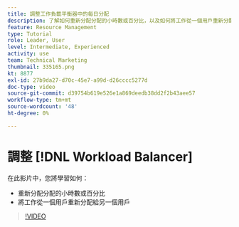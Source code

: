 ```yaml
---
title: 調整工作負載平衡器中的每日分配
description: 了解如何重新分配分配的小時數或百分比，以及如何將工作從一個用戶重新分配給另一個用戶。
feature: Resource Management
type: Tutorial
role: Leader, User
level: Intermediate, Experienced
activity: use
team: Technical Marketing
thumbnail: 335165.png
kt: 8877
exl-id: 27b9da27-d70c-45e7-a99d-d26cccc5277d
doc-type: video
source-git-commit: d39754b619e526e1a869deedb38dd2f2b43aee57
workflow-type: tm+mt
source-wordcount: '48'
ht-degree: 0%

---
```


# 調整 [!DNL Workload Balancer]

在此影片中，您將學習如何：

* 重新分配分配的小時數或百分比
* 將工作從一個用戶重新分配給另一個用戶


>[!VIDEO](https://video.tv.adobe.com/v/335165/?quality=12)
